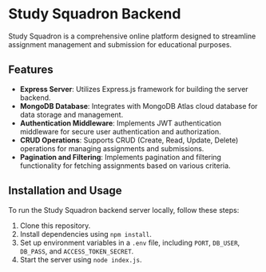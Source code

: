 # Study Squadron Backend

Study Squadron is a comprehensive online platform designed to streamline assignment management and submission for educational purposes.

## Features

- **Express Server**: Utilizes Express.js framework for building the server backend.
- **MongoDB Database**: Integrates with MongoDB Atlas cloud database for data storage and management.
- **Authentication Middleware**: Implements JWT authentication middleware for secure user authentication and authorization.
- **CRUD Operations**: Supports CRUD (Create, Read, Update, Delete) operations for managing assignments and submissions.
- **Pagination and Filtering**: Implements pagination and filtering functionality for fetching assignments based on various criteria.

## Installation and Usage

To run the Study Squadron backend server locally, follow these steps:

1. Clone this repository.
2. Install dependencies using `npm install`.
3. Set up environment variables in a `.env` file, including `PORT`, `DB_USER`, `DB_PASS`, and `ACCESS_TOKEN_SECRET`.
4. Start the server using `node index.js`.
